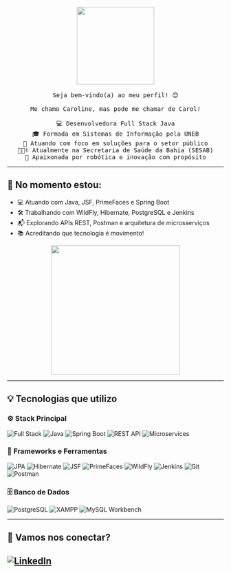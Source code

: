 <p align="center">
  <img src="https://media.giphy.com/media/MeJgB3yMMwIaHmKD4z/giphy.gif" width="180px"><br><br>
  <samp>
    Seja bem-vindo(a) ao meu perfil! 😊<br><br>
    Me chamo Caroline, mas pode me chamar de Carol!<br><br>
    💻 Desenvolvedora Full Stack Java<br>
    🎓 Formada em Sistemas de Informação pela UNEB<br>
    🚀 Atuando com foco em soluções para o setor público<br>
    👩🏽‍⚕️ Atualmente na Secretaria de Saúde da Bahia (SESAB)<br>
    🤖 Apaixonada por robótica e inovação com propósito
  </samp>
</p>

---

## 🚀 No momento estou:
- 💻 Atuando com Java, JSF, PrimeFaces e Spring Boot  
- 🛠️ Trabalhando com WildFly, Hibernate, PostgreSQL e Jenkins  
- 📬 Explorando APIs REST, Postman e arquitetura de microsserviços  
- 📚 Acreditando que tecnologia é movimento!

<p align="center">
  <img src="https://media.giphy.com/media/l0MYt5jPR6QX5pnqM/giphy.gif" width="300px">
 

</p>

---

## 💡 Tecnologias que utilizo

### ⚙️ Stack Principal  
![Full Stack](https://img.shields.io/badge/-Full%20Stack%20Developer-blueviolet)
![Java](https://img.shields.io/badge/-Java-red?style=flat&logo=java)
![Spring Boot](https://img.shields.io/badge/-Spring%20Boot-6DB33F?style=flat&logo=spring-boot)
![REST API](https://img.shields.io/badge/-REST%20APIs-lightgrey)
![Microservices](https://img.shields.io/badge/-Microservices-007396)

### 🧰 Frameworks e Ferramentas  
![JPA](https://img.shields.io/badge/-JPA-6d4c41)
![Hibernate](https://img.shields.io/badge/-Hibernate-59666C?style=flat&logo=hibernate)
![JSF](https://img.shields.io/badge/-JSF-blueviolet)
![PrimeFaces](https://img.shields.io/badge/-PrimeFaces-593d88)
![WildFly](https://img.shields.io/badge/-WildFly-grey)
![Jenkins](https://img.shields.io/badge/-Jenkins-black?logo=jenkins)
![Git](https://img.shields.io/badge/-Git-orange?logo=git)
![Postman](https://img.shields.io/badge/-Postman-FF6C37?style=flat&logo=postman&logoColor=white)

### 🗄️ Banco de Dados  
![PostgreSQL](https://img.shields.io/badge/-PostgreSQL-336791?style=flat&logo=postgresql)
![XAMPP](https://img.shields.io/badge/-XAMPP-FB7A24?style=flat&logo=xampp&logoColor=white)
![MySQL Workbench](https://img.shields.io/badge/-MySQL%20Workbench-4479A1?style=flat&logo=mysql&logoColor=white)

---

## 🤝 Vamos nos conectar?

[![LinkedIn](https://img.shields.io/badge/-LinkedIn-0077B5?style=flat&logo=linkedin)](https://www.linkedin.com/in/caroline-souza-946b0118a/)  
---

